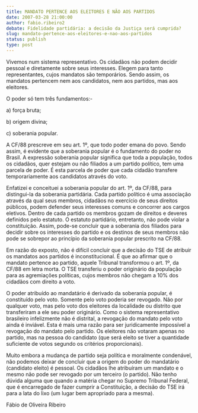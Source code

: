 ```yaml
---
title: MANDATO PERTENCE AOS ELEITORES E NÃO AOS PARTIDOS
date: 2007-03-28 21:00:00
author: fabio.ribeiro2
debate: Fidelidade partidária: a decisão da Justiça será cumprida?
slug: mandato-pertence-aos-eleitores-e-nao-aos-partidos
status: publish 
type: post
---
```


  

  

  

Vivemos num sistema representativo. Os cidadãos não podem decidir pessoal e diretamente sobre seus interesses. Elegem para tanto representantes, cujos mandatos são temporários. Sendo assim, os mandatos pertencem nem aos candidatos, nem aos partidos, mas aos eleitores.  

  

  

O poder só tem três fundamentos:-  

  

  

a) força bruta;  

b) origem divina;  

c) soberania popular.  

  

  

A CF/88 prescreve em seu art. 1º, que todo poder emana do povo. Sendo assim, é evidente que a soberania popular é o fundamento do poder no Brasil. A expressão soberania popular significa que toda a população, todos os cidadãos, quer estejam ou não filiados a um partido político, tem uma parcela de poder. É esta parcela de poder que cada cidadão transfere temporariamente aos candidatos através do voto.  

  

  

Enfatizei e conceituei a soberania popular do art. 1º, da CF/88, para distingui-la da soberania partidária. Cada partido político é uma associação através da qual seus membros, cidadãos no exercício de seus direitos públicos, podem defender seus interesses comuns e concorrer aos cargos eletivos. Dentro de cada partido os membros gozam de direitos e deveres definidos pelo estatuto. O estatuto partidário, entretanto, não pode violar a constituição. Assim, pode-se concluir que a soberania dos filiados para decidir sobre os interesses do partido e os destinos de seus membros não pode se sobrepor ao princípio da soberania popular prescrito na CF/88.  

  

  

Em razão do exposto, não é difícil concluir que a decisão do TSE de atribuir os mandatos aos partidos é inconstitucional. É que ao afirmar que o mandato pertence ao partido, aquele Tribunal transformou o art. 1º, da CF/88 em letra morta. O TSE transferiu o poder originário da população para as agremiações políticas, cujos membros não chegam a 10% dos cidadãos com direito a voto.  

  

  

O poder atribuído ao mandatário é derivado da soberania popular, é constituído pelo voto. Somente pelo voto poderia ser revogado. Não por qualquer voto, mas pelo voto dos eleitores da localidade ou distrito que transferiram a ele seu poder originário. Como o sistema representativo brasileiro infelizmente não é distrital, a revogação do mandato pelo voto ainda é inviável. Esta é mais uma razão para ser juridicamente impossível a revogação do mandato pelo partido. Os eleitores não votaram apenas no partido, mas na pessoa do candidato (que será eleito se tiver a quantidade suficiente de votos segundo os critérios proporcionais).  

  

  

Muito embora a mudança de partido seja política e moralmente condenável, não podemos deixar de concluir que a origem do poder do mandatário (candidato eleito) é pessoal. Os cidadãos lhe atribuíram um mandato e o mesmo não pode ser revogado por um terceiro (o partido). Não tenho dúvida alguma que quando a matéria chegar no Supremo Tribunal Federal, que é encarregado de fazer cumprir a Constituição, a decisão do TSE irá para a lata do lixo (um lugar bem apropriado para a mesma).  

  

  

  

  

Fábio de Oliveira Ribeiro
